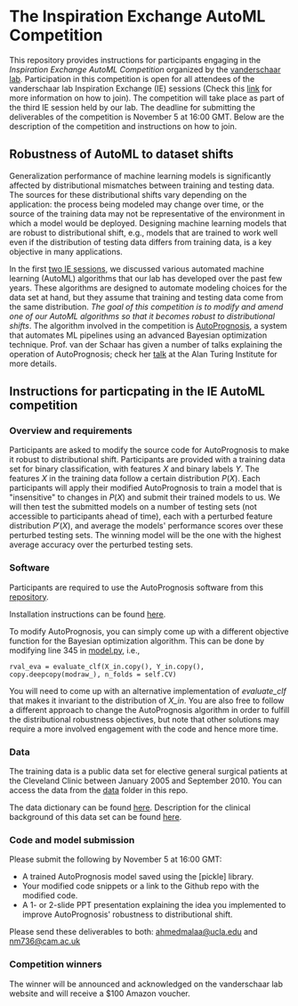 # The Inspiration Exchange AutoML Competition

This repository provides instructions for participants engaging in the *Inspiration Exchange AutoML Competition* organized by the [vanderschaar lab](https://www.vanderschaar-lab.com/engagement-sessions/). Participation in this competition is open for all attendees of the vanderschaar lab Inspiration Exchange (IE) sessions (Check this [link](https://www.vanderschaar-lab.com/engagement-sessions/) for more information on how to join). The competition will take place as part of the third IE session held by our lab. The deadline for submitting the deliverables of the competition is November 5 at 16:00 GMT. Below are the description of the competition and instructions on how to join. 

## Robustness of AutoML to dataset shifts

Generalization performance of machine learning models is significantly affected by distributional mismatches between training and testing data. The sources for these distributional shifts vary depending on the application: the process being modeled may change over time, or the source of the training data may not be representative of the environment in which a model would be deployed. Designing machine learning models that are robust to distributional shift, e.g., models that are trained to work well even if the distribution of testing data differs from training data, is a key objective in many applications. 

In the first [two IE sessions](https://www.vanderschaar-lab.com/engagement-sessions/inspiration-exchange/), we discussed various automated machine learning (AutoML) algorithms that our lab has developed over the past few years. These algorithms are designed to automate modeling choices for the data set at hand, but they assume that training and testing data come from the same distribution. *The goal of this competition is to modify and amend one of our AutoML algorithms so that it becomes robust to distributional shifts*. The algorithm involved in the competition is [AutoPrognosis](http://proceedings.mlr.press/v80/alaa18b/alaa18b-supp.pdf), a system that automates ML pipelines using an advanced Bayesian optimization technique. Prof. van der Schaar has given a number of talks explaining the operation of AutoPrognosis; check her [talk](https://www.youtube.com/watch?v=d1uEATa0qIo) at the Alan Turing Institute for more details.  


## Instructions for particpating in the IE AutoML competition

### Overview and requirements

Participants are asked to modify the source code for AutoPrognosis to make it robust to distributional shift. Participants are provided with a training data set for binary classification, with features $`X`$ and binary labels $`Y`$. The features $`X`$ in the training data follow a certain distribution $`P(X)`$. Each participants will apply their modified AutoPrognosis to train a model that is "insensitive" to changes in $`P(X)`$ and submit their trained models to us. We will then test the submitted models on a number of testing sets (not accessible to participants ahead of time), each with a perturbed feature distribution $`P\prime(X)`$, and average the models' performance scores over these perturbed testing sets. The winning model will be the one with the highest average accuracy over the perturbed testing sets.

### Software

Participants are required to use the AutoPrognosis software from this [repository](https://github.com/ahmedmalaa/AutoPrognosis).

Installation instructions can be found [here](https://github.com/ahmedmalaa/AutoPrognosis/blob/master/doc/install.md).

To modify AutoPrognosis, you can simply come up with a different objective function for the Bayesian optimization algorithm. This can be done by modifying line 345 in [model.py](https://github.com/ahmedmalaa/AutoPrognosis/blob/master/alg/autoprognosis/model.py), i.e.,

```
rval_eva = evaluate_clf(X_in.copy(), Y_in.copy(), copy.deepcopy(modraw_), n_folds = self.CV)
```

You will need to come up with an alternative implementation of *evaluate_clf* that makes it invariant to the distribution of *X_in*. You are also free to follow a different approach to change the AutoPrognosis algorithm in order to fulfill the distributional robustness objectives, but note that other solutions may require a more involved engagement with the code and hence more time.


### Data

The training data is a public data set for elective general surgical patients at the Cleveland Clinic between January 2005 and September 2010. You can access the data from the [data](https://github.com/ahmedmalaa/IE-AutoML-competition/tree/main/data) folder in this repo. 

The data dictionary can be found [here](https://www.causeweb.org/tshs/datasets/Surgery%20Timing%20Data%20Dictionary.pdf).
Description for the clinical background of this data set can be found [here](https://www.causeweb.org/tshs/datasets/Surgery%20Timing%20Data%20Dictionary.pdf). 

### Code and model submission

Please submit the following by November 5 at 16:00 GMT:

- A trained AutoPrognosis model saved using the [pickle] library.
- Your modified code snippets or a link to the Github repo with the modified code.
- A 1- or 2-slide PPT presentation explaining the idea you implemented to improve AutoPrognosis' robustness to distributional shift. 

Please send these deliverables to both: ahmedmalaa@ucla.edu and nm736@cam.ac.uk 


### Competition winners

The winner will be announced and acknowledged on the vanderschaar lab website and will receive a $100 Amazon voucher.


